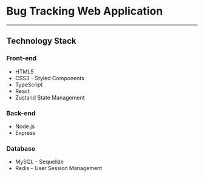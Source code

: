 # Bug Tracking Web Application

---

## Technology Stack

### Front-end

- HTML5
- CSS3 - Styled Components
- TypeScript
- React
- Zustand State Management

### Back-end

- Node.js
- Express

### Database

- MySQL - Sequelize 
- Redis - User Session Management
